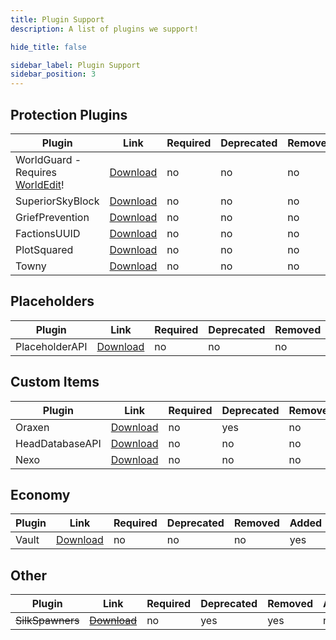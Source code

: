 ```yaml
---
title: Plugin Support
description: A list of plugins we support!

hide_title: false

sidebar_label: Plugin Support
sidebar_position: 3
---
```

## Protection Plugins
| Plugin                                                              | Link                                                                 | Required | Deprecated | Removed | Added | Planned |
|---------------------------------------------------------------------|----------------------------------------------------------------------|----------|------------|---------|-------|---------|
| WorldGuard - Requires [WorldEdit](https://enginehub.org/worldedit)! | [Download](https://enginehub.org/worldguard)                         | no       | no         | no      | yes   | n/a     |
| SuperiorSkyBlock                                                    | [Download](https://bg-software.com/superiorskyblock/)                | no       | no         | no      | yes   | n/a     |
| GriefPrevention                                                     | [Download](https://www.spigotmc.org/resources/griefprevention.1884/) | no       | no         | no      | yes   | n/a     |
| FactionsUUID                                                        | [Download](https://www.spigotmc.org/resources/factionsuuid.1035/)    | no       | no         | no      | yes   | n/a     |
| PlotSquared                                                         | [Download](https://github.com/IntellectualSites/PlotSquared/)        | no       | no         | no      | yes   | n/a     |
| Towny                                                               | [Download](https://github.com/TownyAdvanced/Towny)                   | no       | no         | no      | yes   | n/a     |

## Placeholders
| Plugin         | Link                                                          | Required | Deprecated | Removed | Added | Planned |
|----------------|---------------------------------------------------------------|----------|------------|---------|-------|---------|
| PlaceholderAPI | [Download](https://hangar.papermc.io/HelpChat/PlaceholderAPI) | no       | no         | no      | yes   | n/a     |

## Custom Items
| Plugin          | Link                                                                                                                                                  | Required | Deprecated | Removed | Added | Planned |
|-----------------|-------------------------------------------------------------------------------------------------------------------------------------------------------|----------|------------|---------|-------|---------|
| Oraxen          | [Download](https://www.spigotmc.org/resources/%E2%98%84%EF%B8%8F-oraxen-custom-items-blocks-emotes-furniture-resourcepack-and-gui-1-18-1-20-4.72448/) | no       | yes        | no      | yes   | n/a     |
| HeadDatabaseAPI | [Download](https://www.spigotmc.org/resources/head-database.14280/)                                                                                   | no       | no         | no      | yes   | n/a     |
| Nexo            | [Download](https://polymart.org/resource/nexo.6901)                                                                                                   | no       | no         | no      | no    | yes     |

## Economy
| Plugin           | Link                                                         | Required | Deprecated | Removed | Added | Planned |
|------------------|--------------------------------------------------------------|----------|------------|---------|-------|---------|
| Vault            | [Download](https://www.spigotmc.org/resources/vault.34315/)  | no       | no         | no      | yes   | n/a     |

## Other
| Plugin           | Link                                                         | Required | Deprecated | Removed | Added | Planned |
|------------------|--------------------------------------------------------------|----------|------------|---------|-------|---------|
| ~~SilkSpawners~~ | ~~[Download](https://dev.bukkit.org/projects/silkspawners)~~ | no       | yes        | yes     | no    | n/a     |